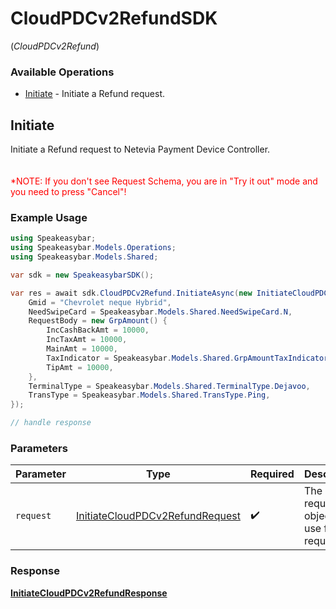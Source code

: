 # CloudPDCv2RefundSDK
(*CloudPDCv2Refund*)

### Available Operations

* [Initiate](#initiate) - Initiate a Refund request.

## Initiate

Initiate a Refund request to Netevia Payment Device Controller.   
<br><br><span style="color:red">*NOTE: If you don't see Request Schema, you are in "Try it out" mode and you need to press "Cancel"!</span>


### Example Usage

```csharp
using Speakeasybar;
using Speakeasybar.Models.Operations;
using Speakeasybar.Models.Shared;

var sdk = new SpeakeasybarSDK();

var res = await sdk.CloudPDCv2Refund.InitiateAsync(new InitiateCloudPDCv2RefundRequest() {
    Gmid = "Chevrolet neque Hybrid",
    NeedSwipeCard = Speakeasybar.Models.Shared.NeedSwipeCard.N,
    RequestBody = new GrpAmount() {
        IncCashBackAmt = 10000,
        IncTaxAmt = 10000,
        MainAmt = 10000,
        TaxIndicator = Speakeasybar.Models.Shared.GrpAmountTaxIndicator.Ntprvd,
        TipAmt = 10000,
    },
    TerminalType = Speakeasybar.Models.Shared.TerminalType.Dejavoo,
    TransType = Speakeasybar.Models.Shared.TransType.Ping,
});

// handle response
```

### Parameters

| Parameter                                                                                     | Type                                                                                          | Required                                                                                      | Description                                                                                   |
| --------------------------------------------------------------------------------------------- | --------------------------------------------------------------------------------------------- | --------------------------------------------------------------------------------------------- | --------------------------------------------------------------------------------------------- |
| `request`                                                                                     | [InitiateCloudPDCv2RefundRequest](../../models/operations/InitiateCloudPDCv2RefundRequest.md) | :heavy_check_mark:                                                                            | The request object to use for the request.                                                    |


### Response

**[InitiateCloudPDCv2RefundResponse](../../models/operations/InitiateCloudPDCv2RefundResponse.md)**

